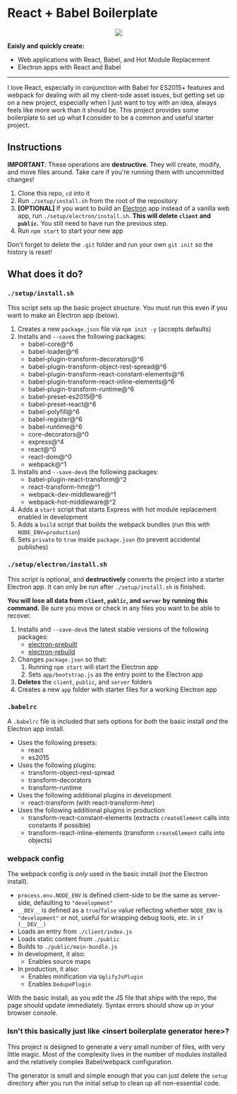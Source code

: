 React + Babel Boilerplate
=========================

<div align="center">
<img src="http://i.imgur.com/PGH5x3y.png">
</div>

**Eaisly and quickly create:**

 * Web applications with React, Babel, and Hot Module Replacement
 * Electron apps with React and Babel

---

I love React, especially in conjunction with Babel for ES2015+ features and webpack for dealing with all my client-side asset issues, but getting set up on a new project, especially when I just want to toy with an idea, always feels like more work than it should be. This project provides some boilerplate to set up what **I** consider to be a common and useful starter project.

Instructions
------------

**IMPORTANT**: These operations are **destructive**. They will create, modify, and move files around. Take care if you're running them with uncommitted changes!

 1. Clone this repo, `cd` into it
 2. Run `./setup/install.sh` from the root of the repository
 3. **[OPTIONAL]** If you want to build an [Electron](http://electron.atom.io/) app instead of a vanilla web app, run `./setup/electron/install.sh`. **This will delete `client` and `public`.** You still need to have run the previous step.
 4. Run `npm start` to start your new app

Don't forget to delete the `.git` folder and run your own `git init` so the history is reset!

What does it do?
----------------

### `./setup/install.sh`

This script sets up the basic project structure. You must run this even if you want to make an Electron app (below).

 1. Creates a new `package.json` file via `npm init -y` (accepts defaults)
 2. Installs and `--save`s the following packages:
    * babel-core@^6
    * babel-loader@^6
    * babel-plugin-transform-decorators@^6
    * babel-plugin-transform-object-rest-spread@^6
    * babel-plugin-transform-react-constant-elements@^6
    * babel-plugin-transform-react-inline-elements@^6
    * babel-plugin-transform-runtime@^6
    * babel-preset-es2015@^6
    * babel-preset-react@^6
    * babel-polyfill@^6
    * babel-register@^6
    * babel-runtime@^6
    * core-decorators@^0
    * express@^4
    * react@^0
    * react-dom@^0
    * webpack@^1
 3. Installs and `--save-dev`s the following packages:
    * babel-plugin-react-transform@^2
    * react-transform-hmr@^1
    * webpack-dev-middleware@^1
    * webpack-hot-middleware@^2
 4. Adds a `start` script that starts Express with hot module replacement enabled in development
 5. Adds a `build` script that builds the webpack bundles (run this with `NODE_ENV=production`)
 6. Sets `private` to `true` inside `package.json` (to prevent accidental publishes)

### `./setup/electron/install.sh`

This script is optional, and **destructively** converts the project into a starter Electron app. It can only be run after `./setup/install.sh` is finished.

**You will lose all data from `client`, `public`, and `server` by running this command.** Be sure you move or check in any files you want to be able to recover.

 1. Installs and `--save-dev`s the latest stable versions of the following packages:
    * [electron-prebuilt](https://npmjs.com/package/electron-prebuilt)
    * [electron-rebuild](https://npmjs.com/package/electron-rebuild)
 2. Changes `package.json` so that:
    1. Running `npm start` will start the Electron app
    2. Sets `app/bootstrap.js` as the entry point to the Electron app
 3. **Deletes** the `client`, `public`, and `server` folders
 4. Creates a new `app` folder with starter files for a working Electron app

### `.babelrc`

A `.babelrc` file is included that sets options for *both* the basic install *and* the Electron app install.

 * Uses the following presets:
    * react
    * es2015
 * Uses the following plugins:
    * transform-object-rest-spread
    * transform-decorators
    * transform-runtime
 * Uses the following additional plugins in development
    * react-transform (with react-transform-hmr)
 * Uses the following additional plugins in production
    * transform-react-constant-elements (extracts `createElement` calls into constants if possible)
    * transform-react-inline-elements (transform `createElement` calls into objects)

### webpack config

The webpack config is *only* used in the basic install (*not* the Electron install).

 * `process.env.NODE_ENV` is defined client-side to be the same as server-side, defaulting to `"development"`
 * `__DEV__` is defined as a `true`/`false` value reflecting whether `NODE_ENV` is `"development"` or not, useful for wrapping debug tools, etc. in `if (__DEV__)`
 * Loads an entry from `./client/index.js`
 * Loads static content from `./public`
 * Builds to `./public/main-bundle.js`
 * In development, it also:
    * Enables source maps
 * In production, it also:
    * Enables minification via `UglifyJsPlugin`
    * Enables `DedupePlugin`

With the basic install, as you edit the JS file that ships with the repo, the page should update immediately. Syntax errors should show up in your browser console.

### Isn't this basically just like \<insert boilerplate generator here\>?

This project is designed to generate a very small number of files, with very little magic. Most of the complexity lives in the number of modules installed and the relatively complex Babel/webpack configuration.

The generator is small and simple enough that you can just delete the `setup` directory after you run the initial setup to clean up all non-essential code.

